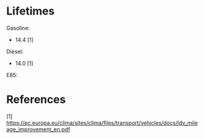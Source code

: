 
# Lifetimes

Gasoline:
* 14.4 [1]

Diesel:
* 14.0 [1]

E85:


# References

[1] https://ec.europa.eu/clima/sites/clima/files/transport/vehicles/docs/ldv_mileage_improvement_en.pdf